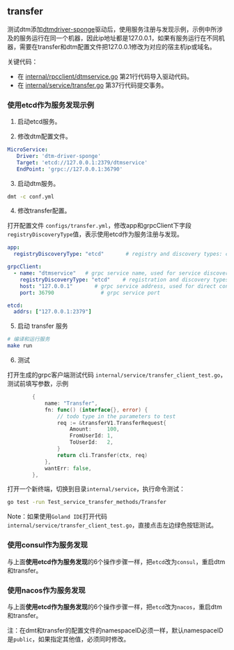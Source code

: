 ## transfer

测试dtm添加[dtmdriver-sponge](https://github.com/zhufuyi/dtmdriver-sponge)驱动后，使用服务注册与发现示例，示例中所涉及的服务运行在同一个机器，因此ip地址都是127.0.0.1，如果有服务运行在不同机器，需要在transfer和dtm配置文件把127.0.0.1修改为对应的宿主机ip或域名。

关键代码：

- 在 [internal/rpcclient/dtmservice.go](internal/rpcclient/dtmservice.go) 第21行代码导入驱动代码。
- 在 [internal/service/transfer.go](internal/service/transfer.go) 第37行代码提交事务。

### 使用etcd作为服务发现示例

1. 启动etcd服务。

2. 修改dtm配置文件。

```yaml
MicroService:
   Driver: 'dtm-driver-sponge'
   Target: 'etcd://127.0.0.1:2379/dtmservice'
   EndPoint: 'grpc://127.0.0.1:36790'
```

3. 启动dtm服务。

```bash
dmt -c conf.yml
```

4. 修改transfer配置。

打开配置文件 `configs/transfer.yml`，修改app和grpcClient下字段`registryDiscoveryType`值，表示使用etcd作为服务注册与发现。

```yaml
app:
  registryDiscoveryType: "etcd"       # registry and discovery types: consul, etcd, nacos, if empty, registration and discovery are not used

grpcClient:
  - name: "dtmservice"   # grpc service name, used for service discovery
    registryDiscoveryType: "etcd"    # registration and discovery types: consul, etcd, nacos, if empty, connecting to server using host and port
    host: "127.0.0.1"       # grpc service address, used for direct connection
    port: 36790               # grpc service port

etcd:
  addrs: ["127.0.0.1:2379"]
```

5. 启动 transfer 服务

```bash
# 编译和运行服务
make run
```

6. 测试

打开生成的grpc客户端测试代码 `internal/service/transfer_client_test.go`，测试前填写参数，示例

```go
		{
			name: "Transfer",
			fn: func() (interface{}, error) {
				// todo type in the parameters to test
				req := &transferV1.TransferRequest{
					Amount:     100,
					FromUserId: 1,
					ToUserId:   2,
				}
				return cli.Transfer(ctx, req)
			},
			wantErr: false,
		},
```

打开一个新终端，切换到目录`internal/service`，执行命令测试：

```bash
go test -run Test_service_transfer_methods/Transfer
```

Note：如果使用`Goland IDE`打开代码`internal/service/transfer_client_test.go`，直接点击左边绿色按钮测试。


### 使用consul作为服务发现

与上面**使用etcd作为服务发现**的6个操作步骤一样，把`etcd`改为`consul`，重启dtm和transfer。

### 使用nacos作为服务发现

与上面**使用etcd作为服务发现**的6个操作步骤一样，把`etcd`改为`nacos`，重启dtm和transfer。

注：在dmt和transfer的配置文件的namespaceID必须一样，默认namespaceID是`public`，如果指定其他值，必须同时修改。
